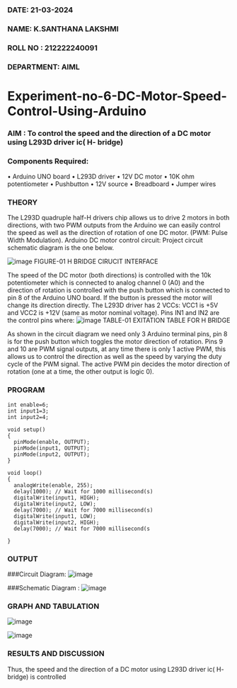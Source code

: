 ###  DATE: 21-03-2024

###  NAME: K.SANTHANA LAKSHMI
###  ROLL NO : 212222240091
###  DEPARTMENT: AIML
# Experiment-no-6-DC-Motor-Speed-Control-Using-Arduino
### AIM : To control the speed and the direction of a DC motor using L293D driver ic( H- bridge)

### Components Required:
•	Arduino UNO board
•	L293D driver
•	12V DC motor
•	10K ohm potentiometer
•	Pushbutton
•	12V source
•	Breadboard
•	Jumper wires
### THEORY 
The L293D quadruple half-H drivers chip allows us to drive 2 motors in both directions, with two PWM outputs from the Arduino we can easily control the speed as well as the direction of rotation of one DC motor. (PWM: Pulse Width Modulation).
Arduino DC motor control circuit:
Project circuit schematic diagram is the one below.

![image](https://user-images.githubusercontent.com/36288975/167763051-b230c183-afc5-46f2-ba95-0f95e10dd6c9.png)
FIGURE-01 H BRIDGE CIRUCIT INTERFACE 
 
The speed of the DC motor (both directions) is controlled with the 10k potentiometer which is connected to analog channel 0 (A0) and the direction of rotation is controlled with the push button which is connected to pin 8 of the Arduino UNO board. If the button is pressed the motor will change its direction directly.
The L293D driver has 2 VCCs: VCC1 is +5V and VCC2 is +12V (same as motor nominal voltage). Pins IN1 and IN2 are the control pins where:
![image](https://user-images.githubusercontent.com/36288975/167763120-1421c2c5-8381-49eb-b376-03f6e1113b7a.png)
TABLE-01 EXITATION TABLE FOR H BRIDGE 

As shown in the circuit diagram we need only 3 Arduino terminal pins, pin 8 is for the push button which toggles the motor direction of rotation. Pins 9 and 10 are PWM signal outputs, at any time there is only 1 active PWM, this allows us to control the direction as well as the speed by varying the duty cycle of the PWM signal. The active PWM pin decides the motor direction of rotation (one at a time, the other output is logic 0).

### PROGRAM 
```
int enable=6;
int input1=3;
int input2=4;

void setup()
{
  pinMode(enable, OUTPUT);
  pinMode(input1, OUTPUT);
  pinMode(input2, OUTPUT);
}

void loop()
{
  analogWrite(enable, 255);
  delay(1000); // Wait for 1000 millisecond(s)
  digitalWrite(input1, HIGH);
  digitalWrite(input2, LOW);
  delay(7000); // Wait for 7000 millisecond(s)
  digitalWrite(input1, LOW);
  digitalWrite(input2, HIGH);
  delay(7000); // Wait for 7000 millisecond(s

}
```

### OUTPUT
###Circuit Diagram:
![image](https://github.com/santhanalakshmi04/Experiment-no-7-DC-Motor-Speed-Control-Using-Arduino/assets/119475762/1f8aac6d-204b-449b-8410-14ee38d52f98)

###Schematic Diagram :
![image](https://github.com/santhanalakshmi04/Experiment-no-7-DC-Motor-Speed-Control-Using-Arduino/assets/119475762/5d3b065c-1955-48ee-b30d-80c24d3a6f36)


### GRAPH AND TABULATION 


![image](https://github.com/vasanthkumarch/Experiment-no-7-DC-Motor-Speed-Control-Using-Arduino/assets/36288975/07e9b28e-9a5b-47bd-a023-3c27fe00fb2b)


![image](https://github.com/vasanthkumarch/Experiment-no-7-DC-Motor-Speed-Control-Using-Arduino/assets/36288975/67ed339f-8011-4acc-b793-e5d4930639c7)



### RESULTS AND DISCUSSION 
Thus, the speed and the direction of a DC motor using L293D driver ic( H- bridge) is controlled
